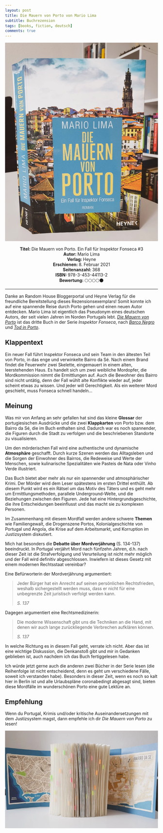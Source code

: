 ```yaml
---
layout: post
title: Die Mauern von Porto von Mario Lima
subtitle: Buchrezension
tags: [books, fiction, deutsch]
comments: true
---
```


![cover](../assets/img/dieMauernVonPorto_1.jpg)

<div align="center"><strong>Titel: </strong>Die Mauern von Porto. Ein Fall für Inspektor Fonseca #3</div>
<div align="center"><strong>Autor: </strong>Mario Lima</div>
<div align="center"><strong>Verlag: </strong>Heyne</div>
<div align="center"><strong>Erschienen: </strong>8. Februar 2021</div>
<div align="center"><strong>Seitenanzahl: </strong>368</div>
<div align="center"><strong>ISBN: </strong>978-3-453-44113-2</div>
<div align="center"><strong>Bewertung: </strong> 🌕🌕🌕🌕🌑</div>

---

Danke an Random House Bloggerportal und Heyne Verlag für die freundliche Bereitstellung dieses Rezensionsexemplars! Somit konnte ich auf eine spannende Reise durch Porto gehen und einen neuen Autor entdecken. Mario Lima ist eigentlich das Pseudonym eines deutschen Autors, der seit vielen Jahren im Norden Portugals lebt. *[Die Mauern von Porto](https://shop.randomhouse.de/shop/article/42754860/mario_lima_die_mauern_von_porto.html)* ist das dritte Buch in der Serie *Inspektor Fonseca*, nach *[Barco Negro](https://shop.randomhouse.de/shop/article/30206421/mario_lima_barco_negro.html)* und *[Tod in Porto](https://shop.randomhouse.de/shop/article/38461864/mario_lima_tod_in_porto.html)*.

Klappentext
-----------

Ein neuer Fall führt Inspektor Fonseca und sein Team in den ältesten Teil von Porto, in das enge und verwinkelte Bairro da Sé. Nach einem Brand findet die Feuerwehr zwei Skelette, eingemauert in einem alten, leerstehenden Haus. Es handelt sich um zwei weibliche Mordopfer, die Mordkommission nimmt die Ermittlungen auf. Auch die Bewohner des Bairro sind nicht untätig, denn der Fall wühlt alte Konflikte wieder auf, jeder scheint etwas zu wissen. Und jeder will Gerechtigkeit. Als ein weiterer Mord geschieht, muss Fonseca schnell handeln...

Meinung
-------

Was mir von Anfang an sehr gefallen hat sind das kleine **Glossar** der portugiesischen Ausdrücke und die zwei **Klappkarten** von Porto bzw. dem Bairro da Sé, die im Buch enthalten sind. Dadurch war es noch spannender, die Figuren durch die Stadt zu verfolgen und die beschriebenen Standorte zu visualisieren.

Um den mörderischen Fall wird eine authentische und dynamische **Atmosphäre** geschafft. Durch kurze Szenen werden das Alltagsleben und die Sorgen der Einwohner des Bairros, die Redeweise und Werte der Menschen, sowie kulinarische Spezialitäten wie Pasteis de Nata oder Vinho Verde illustriert.

Das Buch bietet aber mehr als nur ein spannender und atmosphärischer Krimi. Der Mörder wird dem Leser spätestens im ersten Drittel enthüllt. Ab diesem Punkt wird es ein Rätsel um das Motiv des Täters und es geht mehr um Ermittlungsmethoden, parallele Underground-Welte, und die Beziehungen zwischen den Figuren. Jede hat eine Hintergrundsgeschichte, die ihre Entscheidungen beeinflusst und das macht sie zu komplexen Personen.

Im Zusammenhang mit diesem Mordfall werden andere schwere **Themen** wie Familiengewalt, die Drogenszene Portos, Kolonialgeschichte von Portugal und Angola, die Krise auf dem Arbeitsmarkt, und Korruption im Justizsystem diskutiert.

Mich hat besonders die **Debatte über** **Mordverjährung** (S. 134-137) beeindruckt. In Portugal verjährt Mord nach fünfzehn Jahren, d.h. nach dieser Zeit ist die Strafverfolgung und Verurteilung ist nicht mehr möglich und der Fall wird definitiv abgeschlossen. Inwiefern ist dieses Gesetz mit einem modernen Rechtsstaat vereinbar?

Eine Befürworterin der Mordverjährung argumentiert:

> Jeder Bürger hat ein Anrecht auf seinen persönlichen Rechtsfrieden, weshalb sichergestellt werden muss, dass er nicht für eine unbegrenzte Zeit juristisch verfolgt werden kann.
>
> *S. 137*

Dagegen argumentiert eine Rechtsmedizinerin:

> Die moderne Wissenschaft gibt uns die Techniken an die Hand, mit denen wir auch lange zurückliegende Verbrechen aufklären können.
>
> *S. 137*

In welche Richtung es in diesem Fall geht, verrate ich nicht. Aber das ist eine wichtige Diskussion, die Denkanstoß gibt und mir in Gedanken geblieben ist, auch nachdem ich das Buch fertiggelesen habe.

Ich würde jetzt gerne auch die anderen zwei Bücher in der Serie lesen (die Reihenfolge ist nicht entscheidend, denn es geht um verschiedene Fälle, soweit ich verstanden habe). Besonders in dieser Zeit, wenn es noch so kalt hier in Berlin ist und alle Urlaubspläne coronabedingt abgesagt sind, bieten diese Mordfälle im wunderschönen Porto eine gute Lektüre an.

Empfehlung
----------

Wenn du Portugal, Krimis und/oder kritische Auseinandersetzungen mit dem Justizsystem magst, dann empfehle ich dir *Die Mauern von Porto* zu lesen!

![cover](../assets/img/dieMauernVonPorto_2.jpg)
